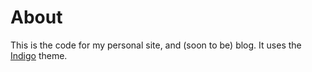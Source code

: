 # About

This is the code for my personal site, and (soon to be) blog. It uses the [Indigo](https://github.com/sergiokopplin/indigo) theme.